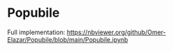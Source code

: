 # Popubile

Full implementation:
https://nbviewer.org/github/Omer-Elazar/Popubile/blob/main/Popubile.ipynb
